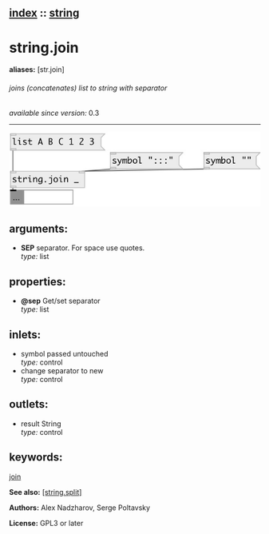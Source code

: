[index](index.html) :: [string](category_string.html)
---

# string.join
**aliases:** [str.join]


###### joins (concatenates) list to string with separator

*available since version:* 0.3

---




[![example](../examples/img/string.join.jpg)](../examples/pd/string.join.pd)



## arguments:

* **SEP**
separator. For space use quotes.<br>
_type:_ list<br>





## properties:

* **@sep** 
Get/set separator<br>
_type:_ list<br>



## inlets:

* symbol passed untouched<br>
_type:_ control
* change separator to new<br>
_type:_ control



## outlets:

* result String<br>
_type:_ control



## keywords:

[join](keywords/join.html)



**See also:**
[\[string.split\]](string.split.html)




**Authors:** Alex Nadzharov, Serge Poltavsky




**License:** GPL3 or later





